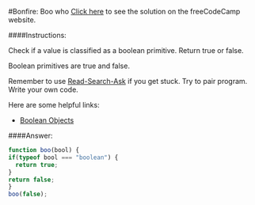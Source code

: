 #Bonfire: Boo who
<a href="http://freecodecamp.com/challenges/Bonfire:%20Boo%20who?solution=function%20boo(bool)%20%7B%0Aif(typeof%20bool%20%3D%3D%3D%20%22boolean%22)%20%7B%0A%20%20return%20true%3B%0A%7D%0Areturn%20false%3B%0A%7D%0Aboo(false)%3B" target="_blank">Click here</a> to see the solution on the freeCodeCamp website.


####Instructions:
<p class="wrappable negative-10">Check if a value is classified as a boolean primitive. Return true or false.</p><p class="wrappable negative-10">Boolean primitives are true and false.</p><p class="wrappable negative-10">Remember to use <a href="//github.com/FreeCodeCamp/freecodecamp/wiki/How-to-get-help-when-you-get-stuck" target="_blank">Read-Search-Ask</a> if you get stuck. Try to pair program. Write your own code.</p><div class="negative-30-bottom"><div id="MDN-links"><p class="negative-10">Here are some helpful links:</p><div class="negative-10"><ul><li><a href="https://developer.mozilla.org/en-US/docs/Web/JavaScript/Reference/Global_Objects/Boolean" target="_blank">Boolean Objects</a></li></ul></div></div></div>


####Answer:
```javascript
function boo(bool) {
if(typeof bool === "boolean") {
  return true;
}
return false;
}
boo(false);
```